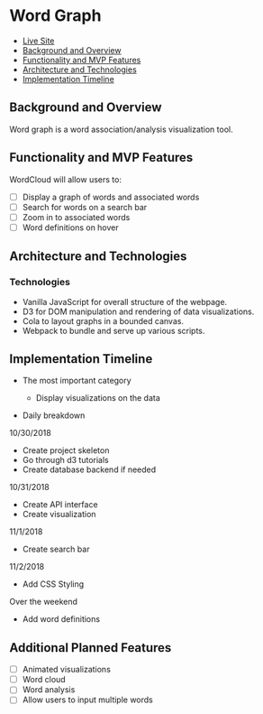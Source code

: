 # Word Graph

* [Live Site](#)
* [Background and Overview](#background-and-overview)
* [Functionality and MVP Features](#functionality-and-mvp-features)
* [Architecture and Technologies](#architecture-and-technologies)
* [Implementation Timeline](#implementation-timeline)
## Background and Overview

Word graph is a word association/analysis visualization tool.

## Functionality and MVP Features

WordCloud will allow users to:
* [ ] Display a graph of words and associated words
* [ ] Search for words on a search bar
* [ ] Zoom in to associated words
* [ ] Word definitions on hover

## Architecture and Technologies

### Technologies
* Vanilla JavaScript for overall structure of the webpage.
* D3 for DOM manipulation and rendering of data visualizations.
* Cola to layout graphs in a bounded canvas.
* Webpack to bundle and serve up various scripts.

## Implementation Timeline

* The most important category
  * Display visualizations on the data

* Daily breakdown

10/30/2018
* Create project skeleton
* Go through d3 tutorials
* Create database backend if needed

10/31/2018
* Create API interface
* Create visualization

11/1/2018
* Create search bar

11/2/2018
* Add CSS Styling

Over the weekend
* Add word definitions

## Additional Planned Features
* [ ] Animated visualizations
* [ ] Word cloud
* [ ] Word analysis
* [ ] Allow users to input multiple words